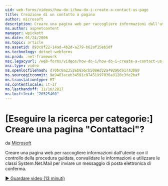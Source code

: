 ```yaml
---
uid: web-forms/videos/how-do-i/how-do-i-create-a-contact-us-page
title: Creazione di un contatto a pagina
author: microsoft
description: Creare una pagina web per raccogliere informazioni dall'utente con il controllo della procedura guidata, convalidare le informazioni e usare le classi System.Net.Mail per inviare un confi...
ms.author: aspnetcontent
manager: wpickett
ms.date: 01/24/2006
ms.topic: article
ms.assetid: d93c8f22-14ad-4b2d-a279-b62af15eb5df
ms.technology: dotnet-webforms
ms.prod: .net-framework
msc.legacyurl: /web-forms/videos/how-do-i/how-do-i-create-a-contact-us-page
msc.type: video
ms.openlocfilehash: d70bc0a2352eb8a6cb508ed32a49296da17a3b88
ms.sourcegitcommit: 9a9483aceb34591c97451997036a9120c3fe2baf
ms.translationtype: MT
ms.contentlocale: it-IT
ms.lasthandoff: 11/10/2017
ms.locfileid: "26525460"
---
```

<a name="how-do-i-create-a-contact-us-page"></a>[Eseguire la ricerca per categorie:] Creare una pagina "Contattaci"?
====================
da [Microsoft](https://github.com/microsoft)

Creare una pagina web per raccogliere informazioni dall'utente con il controllo della procedura guidata, convalidare le informazioni e utilizzare le classi System.Net.Mail per inviare un messaggio di posta elettronica di conferma.

[&#9654; Guardare video (13 minuti)](https://channel9.msdn.com/Blogs/ASP-NET-Site-Videos/how-do-i-create-a-contact-us-page)
